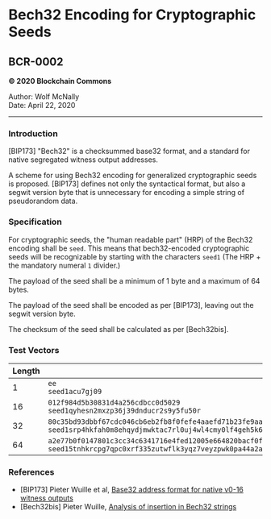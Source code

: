 # Bech32 Encoding for Cryptographic Seeds
## BCR-0002

**© 2020 Blockchain Commons**

Author: Wolf McNally<br/>
Date: April 22, 2020

---

### Introduction

[BIP173] "Bech32" is a checksummed base32 format, and a standard for native segregated witness output addresses.

A scheme for using Bech32 encoding for generalized cryptographic seeds is proposed. [BIP173] defines not only the syntactical format, but also a segwit version byte that is unnecessary for encoding a simple string of pseudorandom data.

### Specification

For cryptographic seeds, the "human readable part" (HRP) of the Bech32 encoding shall be `seed`. This means that bech32-encoded cryptographic seeds will be recognizable by starting with the characters `seed1` (The HRP + the mandatory numeral `1` divider.)

The payload of the seed shall be a minimum of 1 byte and a maximum of 64 bytes.

The payload of the seed shall be encoded as per [BIP173], leaving out the segwit version byte.

The checksum of the seed shall be calculated as per [Bech32bis].

### Test Vectors

| Length | Hex/Bech32 |
|--------|------------|
| 1 | `ee`<br/>`seed1acu7gj09` |
| 16 | `012f984d5b30831d4a256cdbcc0d5029`<br/>`seed1qyhesn2mxzp36j39dnducr2s9y5fu50r` |
| 32 | `80c35bd93dbbf67cdc046cb6eb2fb8f0fefe4aaefd71b23fe9aa337a5b537e19`<br/>`seed1srp4hkfah0m8ehqydjmwktac7rl0uj4wl4cmy0lf4geh5k6n0cvsj4f3dy` |
| 64 | `a2e77b0f0147801c3cc34c6341716e4fed12005e664820bacf0f6b5eabb1fcfff5ca2bdd1a25dc4f7354df3a430a7bce2d8eb63ae69e7e90a8f689002cae156a`<br/>`seed15tnhkrcpg7qpc0xrf335zutwflk3yqz7veyzpwk0pa44a2a3lnlltj3tm5dzthz0wd2d7wjrpfauutvwkcawd8n7jz50dzgq9jhp26sxcqn82` |

### References

* [BIP173] Pieter Wuille et al, [Base32 address format for native v0-16 witness outputs
](https://github.com/bitcoin/bips/blob/master/bip-0173.mediawiki)
* [Bech32bis] Pieter Wuille, [Analysis of insertion in Bech32 strings](https://gist.github.com/sipa/a9845b37c1b298a7301c33a04090b2eb)
